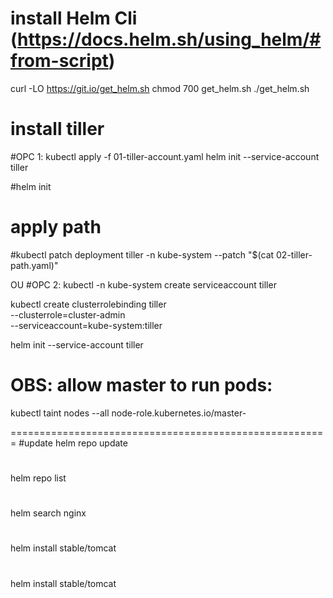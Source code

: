 


# install Helm Cli (https://docs.helm.sh/using_helm/#from-script)
curl -LO https://git.io/get_helm.sh
chmod 700 get_helm.sh
./get_helm.sh



# install tiller
#OPC 1:
kubectl apply -f 01-tiller-account.yaml
helm init --service-account tiller

#helm init 
# apply path
#kubectl patch deployment tiller -n kube-system --patch "$(cat 02-tiller-path.yaml)"




OU
#OPC 2:
kubectl -n kube-system create serviceaccount tiller

kubectl create clusterrolebinding tiller \
  --clusterrole=cluster-admin \
  --serviceaccount=kube-system:tiller

helm init --service-account tiller



# OBS: allow master to run pods:
kubectl taint nodes --all node-role.kubernetes.io/master-


=======================================================
#update 
helm repo update

#
helm repo list

#
helm search nginx


#
helm install stable/tomcat

#
helm install stable/tomcat